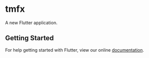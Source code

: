 # tmfx

A new Flutter application.

## Getting Started

For help getting started with Flutter, view our online
[documentation](https://flutter.io/).
